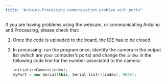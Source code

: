 ```yaml
---
title: "Arduino-Processing communication problem with ports"
---
```


If you are having problems using the webcam, or communicating Arduino and Processing, please check that:

1. Once the code is uploaded to the board, the IDE has to be closed.

2. In processing: run the program once, identify the camera in the output list (which are your computer’s ports) and change the `index` in the following code line for the number associated to the camera:

   ```cpp
   initializeCamera(index);
   myPort = new Serial(this, Serial.list()[index], 9600);
   ```
